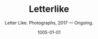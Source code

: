 ---
tags: project
layout: project
title: Letterlike
date: 1005-01-01
subtitle: Letter Like. Photographs, 2017 — Ongoing.
featured-images: 
    -   url: OLIVER_BOULTON_LETTER_LIKE_1.jpg
        width: 56.3
---